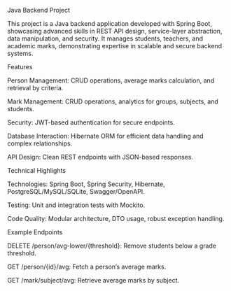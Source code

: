 Java Backend Project

This project is a Java backend application developed with Spring Boot, showcasing advanced skills in REST API design, service-layer abstraction, data manipulation, and security. It manages students, teachers, and academic marks, demonstrating expertise in scalable and secure backend systems.

Features

Person Management: CRUD operations, average marks calculation, and retrieval by criteria.

Mark Management: CRUD operations, analytics for groups, subjects, and students.

Security: JWT-based authentication for secure endpoints.

Database Interaction: Hibernate ORM for efficient data handling and complex relationships.

API Design: Clean REST endpoints with JSON-based responses.

Technical Highlights

Technologies: Spring Boot, Spring Security, Hibernate, PostgreSQL/MySQL/SQLite, Swagger/OpenAPI.

Testing: Unit and integration tests with Mockito.

Code Quality: Modular architecture, DTO usage, robust exception handling.

Example Endpoints

DELETE /person/avg-lower/{threshold}: Remove students below a grade threshold.

GET /person/{id}/avg: Fetch a person’s average marks.

GET /mark/subject/avg: Retrieve average marks by subject.
